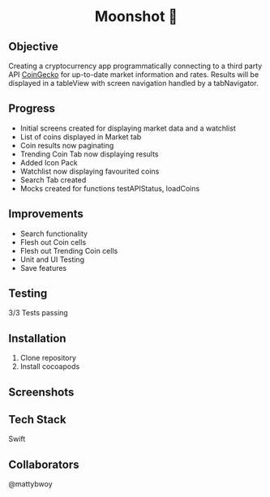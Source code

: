<h1 align="center">

Moonshot :full_moon_with_face:

</h1>

## Objective
Creating a cryptocurrency app programmatically connecting to a third party API [CoinGecko](https://www.coingecko.com/en/api) for up-to-date market information and rates. 
Results will be displayed in a tableView with screen navigation handled by a tabNavigator.

## Progress
- Initial screens created for displaying market data and a watchlist
- List of coins displayed in Market tab
- Coin results now paginating
- Trending Coin Tab now displaying results
- Added Icon Pack
- Watchlist now displaying favourited coins
- Search Tab created
- Mocks created for functions testAPIStatus, loadCoins 

## Improvements
- Search functionality
- Flesh out Coin cells
- Flesh out Trending Coin cells
- Unit and UI Testing
- Save features

## Testing
3/3 Tests passing

## Installation

1. Clone repository
2. Install cocoapods

## Screenshots

## Tech Stack
Swift

## Collaborators
@mattybwoy
